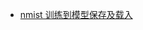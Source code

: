 - [nmist 训练到模型保存及载入](https://www.paddlepaddle.org.cn/documentation/docs/en/tutorial/quick_start/save_model/save_model.html)
